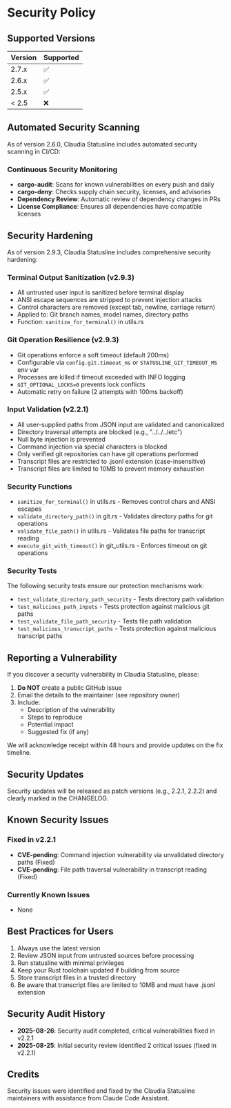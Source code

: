# Security Policy

## Supported Versions

| Version | Supported          |
| ------- | ------------------ |
| 2.7.x   | :white_check_mark: |
| 2.6.x   | :white_check_mark: |
| 2.5.x   | :white_check_mark: |
| < 2.5   | :x:                |

## Automated Security Scanning

As of version 2.6.0, Claudia Statusline includes automated security scanning in CI/CD:

### Continuous Security Monitoring
- **cargo-audit**: Scans for known vulnerabilities on every push and daily
- **cargo-deny**: Checks supply chain security, licenses, and advisories
- **Dependency Review**: Automatic review of dependency changes in PRs
- **License Compliance**: Ensures all dependencies have compatible licenses

## Security Hardening

As of version 2.9.3, Claudia Statusline includes comprehensive security hardening:

### Terminal Output Sanitization (v2.9.3)
- All untrusted user input is sanitized before terminal display
- ANSI escape sequences are stripped to prevent injection attacks
- Control characters are removed (except tab, newline, carriage return)
- Applied to: Git branch names, model names, directory paths
- Function: `sanitize_for_terminal()` in utils.rs

### Git Operation Resilience (v2.9.3)
- Git operations enforce a soft timeout (default 200ms)
- Configurable via `config.git.timeout_ms` or `STATUSLINE_GIT_TIMEOUT_MS` env var
- Processes are killed if timeout exceeded with INFO logging
- `GIT_OPTIONAL_LOCKS=0` prevents lock conflicts
- Automatic retry on failure (2 attempts with 100ms backoff)

### Input Validation (v2.2.1)
- All user-supplied paths from JSON input are validated and canonicalized
- Directory traversal attempts are blocked (e.g., "../../../etc")
- Null byte injection is prevented
- Command injection via special characters is blocked
- Only verified git repositories can have git operations performed
- Transcript files are restricted to .jsonl extension (case-insensitive)
- Transcript files are limited to 10MB to prevent memory exhaustion

### Security Functions
- `sanitize_for_terminal()` in utils.rs - Removes control chars and ANSI escapes
- `validate_directory_path()` in git.rs - Validates directory paths for git operations
- `validate_file_path()` in utils.rs - Validates file paths for transcript reading
- `execute_git_with_timeout()` in git_utils.rs - Enforces timeout on git operations

### Security Tests
The following security tests ensure our protection mechanisms work:
- `test_validate_directory_path_security` - Tests directory path validation
- `test_malicious_path_inputs` - Tests protection against malicious git paths
- `test_validate_file_path_security` - Tests file path validation
- `test_malicious_transcript_paths` - Tests protection against malicious transcript paths

## Reporting a Vulnerability

If you discover a security vulnerability in Claudia Statusline, please:

1. **Do NOT** create a public GitHub issue
2. Email the details to the maintainer (see repository owner)
3. Include:
   - Description of the vulnerability
   - Steps to reproduce
   - Potential impact
   - Suggested fix (if any)

We will acknowledge receipt within 48 hours and provide updates on the fix timeline.

## Security Updates

Security updates will be released as patch versions (e.g., 2.2.1, 2.2.2) and clearly marked in the CHANGELOG.

## Known Security Issues

### Fixed in v2.2.1
- **CVE-pending**: Command injection vulnerability via unvalidated directory paths (Fixed)
- **CVE-pending**: File path traversal vulnerability in transcript reading (Fixed)

### Currently Known Issues
- None

## Best Practices for Users

1. Always use the latest version
2. Review JSON input from untrusted sources before processing
3. Run statusline with minimal privileges
4. Keep your Rust toolchain updated if building from source
5. Store transcript files in a trusted directory
6. Be aware that transcript files are limited to 10MB and must have .jsonl extension

## Security Audit History

- **2025-08-26**: Security audit completed, critical vulnerabilities fixed in v2.2.1
- **2025-08-25**: Initial security review identified 2 critical issues (fixed in v2.2.1)

## Credits

Security issues were identified and fixed by the Claudia Statusline maintainers with assistance from Claude Code Assistant.